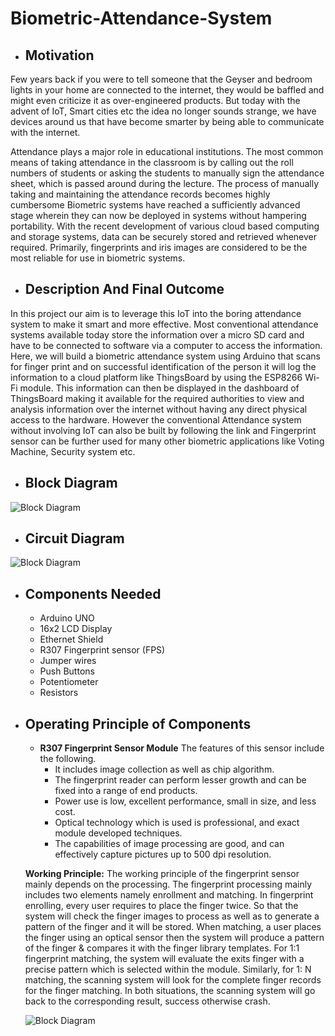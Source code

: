 # Biometric-Attendance-System

* ## Motivation
Few years back if you were to tell someone that the Geyser and bedroom lights in your home are connected to the internet, they would be baffled and might even criticize it as over-engineered products. But today with the advent of IoT, Smart cities etc the idea no longer sounds strange, we have devices around us that have become smarter by being able to communicate with the internet.

Attendance plays a major role in educational institutions. The most common means of taking attendance in the classroom is by calling out the roll numbers of students or asking the students to manually sign the attendance sheet, which is passed around during the lecture. The process of manually taking and maintaining the attendance records becomes highly cumbersome Biometric systems have reached a sufficiently advanced stage wherein they can now be deployed in systems without hampering portability. With the recent development of various cloud based computing and storage systems, data can be securely stored and retrieved whenever required. Primarily, fingerprints and iris images are considered to be the most reliable for use in biometric systems.

* ## Description And Final Outcome
In this project our aim is to leverage this IoT into the boring attendance system to make it smart and more effective. Most conventional attendance systems available today store the information over a micro SD card and have to be connected to software via a computer to access the information. Here, we will build a biometric attendance system using Arduino that scans for finger print and on successful identification of the person it will log the information to a cloud platform like ThingsBoard by using the ESP8266 Wi-Fi module. This information can then be displayed in the dashboard of ThingsBoard making it available for the required authorities to view and analysis information over the internet without having any direct physical access to the hardware. However the conventional Attendance system without involving IoT can also be built by following the link and Fingerprint sensor can be further used for many other biometric applications like Voting Machine, Security system etc.

* ## Block Diagram
![Block Diagram](.images/BlockDiagram.png)

* ## Circuit Diagram
![Block Diagram](.images/CircuitDiagram.png)

* ## Components Needed
  * Arduino UNO
  * 16x2 LCD Display
  * Ethernet Shield
  * R307 Fingerprint sensor (FPS)
  * Jumper wires
  * Push Buttons
  * Potentiometer
  * Resistors

* ## Operating Principle of Components
    * **R307 Fingerprint Sensor Module**
    The features of this sensor include the following.
      * It includes image collection as well as chip algorithm.
      * The fingerprint reader can perform lesser growth and can be fixed into a range of end products.
      * Power use is low, excellent performance, small in size, and less cost.
      * Optical technology which is used is professional, and exact module developed techniques.
      * The capabilities of image processing are good, and can effectively capture pictures up to 500 dpi resolution.
      
    **Working Principle:**
    The working principle of the fingerprint sensor mainly depends on the processing. The fingerprint processing mainly includes two elements namely enrollment and matching. In fingerprint enrolling, every user requires to place the finger twice. So that the system will check the finger images to process as well as to generate a pattern of the finger and it will be stored. When matching, a user places the finger using an optical sensor then the system will produce a pattern of the finger & compares it with the finger library templates. For 1:1 fingerprint matching, the system will evaluate the exits finger with a precise pattern which is selected within the module. Similarly, for 1: N matching, the scanning system will look for the complete finger records for the finger matching. In both situations, the scanning system will go back to the corresponding result, success otherwise crash.
    
    ![Block Diagram](.images/Fing.png)
    
    
    
    
